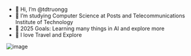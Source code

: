 - 👋 Hi, I’m @tdtruongg
- 🌱 I’m studying Computer Science at Posts and Telecommunications Institute of Technology
- 💞️ 2025 Goals: Learning many things in AI and explore more
- 👀 I love Travel and Explore

![image](https://github.com/user-attachments/assets/f2e06e32-270a-405a-a439-a995280dbb17)

<!---
tdtruongg/tdtruongg is a ✨ special ✨ repository because its `README.md` (this file) appears on your GitHub profile.
You can click the Preview link to take a look at your changes.
--->
